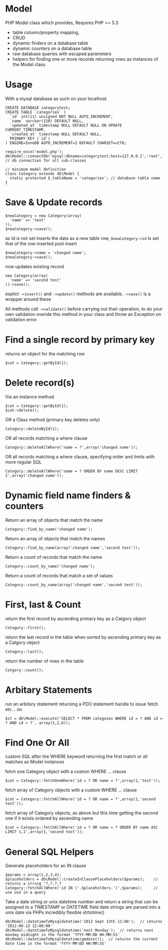 Model
=====

PHP Model class which provides, Requires PHP >= 5.3

* table column/property mapping,
* CRUD
* dynamic finders on a database table
* dynamic counters on a database table
* raw database queries with escaped parameters
* helpers for finding one or more records returning rows as instances of the Model class

Usage
=====

With a mysql database as such on your localhost

    CREATE DATABASE categorytest;
    CREATE TABLE `categories` (
      `id` int(11) unsigned NOT NULL AUTO_INCREMENT,
      `name` varchar(120) DEFAULT NULL,
      `updated_at` timestamp NULL DEFAULT NULL ON UPDATE CURRENT_TIMESTAMP,
      `created_at` timestamp NULL DEFAULT NULL,
      PRIMARY KEY (`id`)
    ) ENGINE=InnoDB AUTO_INCREMENT=2 DEFAULT CHARSET=utf8;

    require_once('model.php');
    db\Model::connectDb('mysql:dbname=categorytest;host=127.0.0.1','root','');    // db connection for all sub-classes

    // minimum model definition
    class Category extends db\Model {
      static protected $_tableName = 'categories'; // database table name
    }

Save & Update records
=====================

    $newCategory = new Category(array(
      'name' => 'test'
    ));
    $newCategory->save();

as Id is not set inserts the data as a new table row, `$newCategory->id` is set that of the row inserted post insert

    $newCategory->name = 'changed name';
    $newCategory->save();

now updates existing record

    new Category(array(
      'name' => 'second test'
    ))->save();
    
explict `->insert()` and `->update()` methods are available, `->save()` is a wrapper around these

All methods call `->validate()` before carrying out their operation, to do your own validation overide this method in your class and throw an Exception on validation error.

Find a single record by primary key
===================================

returns an object for the matching row

    $cat = Category::getById(1);

Delete record(s)
==================

Via an instance method

    $cat = Category::getById(1);
    $cat->delete();

OR a Class method (primary key deletes only)

    Category::deleteById(1);
    
OR  all records matching a where clause

    Category::deleteAllWhere('name = ?',array('changed name'));
    
OR  all records matching a where clause, specifying order and limits with more regular SQL

    Category::deleteAllWhere('name = ? ORDER BY name DESC LIMIT 2',array('changed name'));

Dynamic field name finders & counters
=====================================

Return an array of objects that match the name

    Category::find_by_name('changed name');

Return an array of objects that match the names

    Category::find_by_name(array('changed name','second test'));


Return a count of records that match the name

    Category::count_by_name('changed name');

Return a count of records that match a set of values

    Category::count_by_name(array('changed name','second test'));

First, last & Count
===================

return the first record by ascending primary key as a Catgory object

    Category::first();

return the last record in the table when sorted by ascending primary key as a Catgory object

    Category::last();

return the number of rows in the table

    Catgory::count();

Arbitary Statements
===================

run an arbitary statement returning a PDO statement handle to issue fetch etc... on

    $st = db\Model::execute('SELECT * FROM categoies WHERE id = ? AND id = ? AND id > ?', array(1,2,6));

Find One Or All
===============

custom SQL after the WHERE keyword returning the first match or all matches as Model instances

fetch one Category object with a custom WHERE ... clause

    $cat = Category::fetchOneWhere('id = ? OR name = ?',array(1,'test'));

fetch array of Category objects with a custom WHERE ... clause

    $cat = Category::fetchAllWhere('id = ? OR name = ?',array(1,'second test'));
    
fetch array of Category objects, as above but this time getting the second one if it exists ordered by ascending name

    $cat = Category::fetchAllWhere('id = ? OR name = ? ORDER BY name ASC LIMIT 1,1',array(1,'second test'));

General SQL Helpers
===================

Generate placeholders for an IN clause

    $params = array(1,2,3,4);
    $placeholders = db\Model::createInClausePlaceholders($params);    // returns a string '?,?,?,?
    Category::fetchAllWhere('id IN ('.$placeholders.')',$params);     // use use in a query

Take a date string or unix datetime number and return a string that can be assigned to a TIMESTAMP or DATETIME field
date strings are parsed into a unix date via PHPs incredibly flexible strtotime()

    db\Model::datetimeToMysqldatetime('2012 Sept 13th 12:00');  // returns '2012-09-13 12:00:00'
    db\Model::datetimeToMysqldatetime('next Monday');  // returns next monday midnight in the format 'YYYY-MM-DD HH:MM:SS'
    db\Model::datetimeToMysqldatetime(gmdate());  // returns the current date time in the format 'YYYY-MM-DD HH:MM:SS'
    
